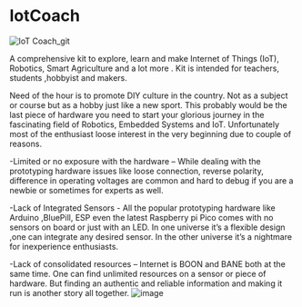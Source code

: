 # IotCoach
![IoT Coach_git](https://user-images.githubusercontent.com/4130802/109656571-932f8380-7b8a-11eb-8e25-13fefc1b42df.png) 

A comprehensive kit to explore, learn and make Internet of Things (IoT), Robotics, Smart Agriculture and a lot more . Kit is intended for teachers, students ,hobbyist and makers. 

Need of the hour is to promote DIY culture in the country. Not as a subject or course but as a hobby just like a new sport.
This probably would be the last piece of hardware you need to start your glorious journey in the fascinating field of  Robotics, Embedded Systems and IoT. Unfortunately most of the enthusiast loose interest in the very beginning due to couple of reasons. 

-Limited or no exposure with the hardware – While dealing with the prototyping hardware issues like loose connection, reverse polarity, difference in operating voltages are common and hard to debug if you are a newbie or sometimes for experts as well.

-Lack of Integrated Sensors - All the popular prototyping hardware like Arduino ,BluePill, ESP even the latest Raspberry pi Pico comes with no sensors on board or just with an LED. In one universe it’s a flexible design ,one can integrate any desired sensor. In the other universe it’s a nightmare for inexperience enthusiasts. 

-Lack of consolidated resources – Internet is BOON and BANE both at the same time. One can find unlimited resources on a sensor or piece of hardware. But finding an authentic and reliable information and making it run is another story all together. 
![image](https://user-images.githubusercontent.com/4130802/109656250-3b911800-7b8a-11eb-917f-8599b293367b.png)
